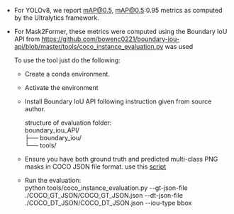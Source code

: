 * For YOLOv8, we report mAP@0.5, mAP@0.5:0.95 metrics as computed by the Ultralytics framework.
* For Mask2Former, these metrics were computed using the Boundary IoU API from https://github.com/bowenc0221/boundary-iou-api/blob/master/tools/coco_instance_evaluation.py was used

  To use the tool just do the following: 

  - Create a conda environment.
  - Activate the environment
  - Install Boundary IoU API following instruction given from source author.
    
    structure of evaluation folder:  
    boundary_iou_API/  
                                    ├── boundary_iou/  
                                    └── tools/  
  - Ensure you have both ground truth and predicted multi-class PNG masks in COCO JSON file format. use this [script](https://github.com/enyandwi7/Housing-wealth-mapping-with-YOLO-and-Mask2Former-multiclass-instance-segmentation/blob/main/Evaluation/MasksPNG2COOJSON.py)
  - Run the evaluation:  
    python tools/coco_instance_evaluation.py --gt-json-file ./COCO_GT_JSON/COCO_GT_JSON.json --dt-json-file ./COCO_DT_JSON/COCO_DT_JSON.json --iou-type bbox
